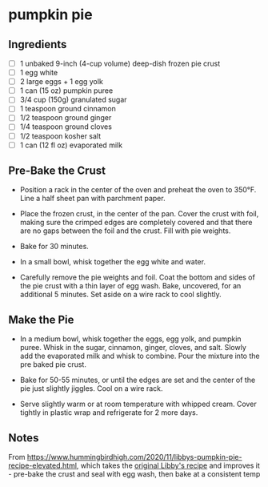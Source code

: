 # pumpkin pie

## Ingredients

* [ ] 1 unbaked 9-inch (4-cup volume) deep-dish frozen pie crust
* [ ] 1 egg white
* [ ] 2 large eggs + 1 egg yolk
* [ ] 1 can (15 oz) pumpkin puree
* [ ] 3/4 cup (150g) granulated sugar
* [ ] 1 teaspoon ground cinnamon
* [ ] 1/2 teaspoon ground ginger
* [ ] 1/4 teaspoon ground cloves
* [ ] 1/2 teaspoon kosher salt
* [ ] 1 can (12 fl oz) evaporated milk

## Pre-Bake the Crust

* Position a rack in the center of the oven and preheat the oven to 350°F. Line a half sheet pan with parchment paper.

* Place the frozen crust, in the center of the pan. Cover the crust with foil, making sure the crimped edges are completely covered and that there are no gaps between the foil and the crust. Fill with pie weights.

* Bake for 30 minutes.

* In a small bowl, whisk together the egg white and water.

* Carefully remove the pie weights and foil. Coat the bottom and sides of the pie crust with a thin layer of egg wash. Bake, uncovered, for an additional 5 minutes. Set aside on a wire rack to cool slightly.

## Make the Pie

* In a medium bowl, whisk together the eggs, egg yolk, and pumpkin puree. Whisk in the sugar, cinnamon, ginger, cloves, and salt. Slowly add the evaporated milk and whisk to combine. Pour the mixture into the pre baked pie crust.

* Bake for 50-55 minutes, or until the edges are set and the center of the pie just slightly jiggles. Cool on a wire rack.

* Serve slightly warm or at room temperature with whipped cream. Cover tightly in plastic wrap and refrigerate for 2 more days.

## Notes

From https://www.hummingbirdhigh.com/2020/11/libbys-pumpkin-pie-recipe-elevated.html, which takes the [original Libby's recipe](https://www.verybestbaking.com/libbys/recipes/libby-s-famous-pumpkin-pie/) and improves it - pre-bake the crust and seal with egg wash, then bake at a consistent temp
